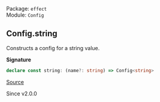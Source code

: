 Package: `effect`<br />
Module: `Config`<br />

## Config.string

Constructs a config for a string value.

**Signature**

```ts
declare const string: (name?: string) => Config<string>
```

[Source](https://github.com/Effect-TS/effect/tree/main/packages/effect/src/Config.ts#L376)

Since v2.0.0